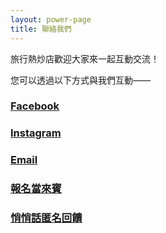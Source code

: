 ```yaml
---
layout: power-page
title: 聯絡我們
---
```


旅行熱炒店歡迎大家來一起互動交流！

您可以透過以下方式與我們互動——

### [Facebook](https://www.facebook.com/lifetimesojourner)

### [Instagram](https://www.instagram.com/travel.wok)

### [Email](mailto:travel.wok@ltsoj.com)

### [報名當來賓](/collaborate)

### [悄悄話匿名回饋](https://forms.gle/4v9Xc5PJz4geQp7K7)